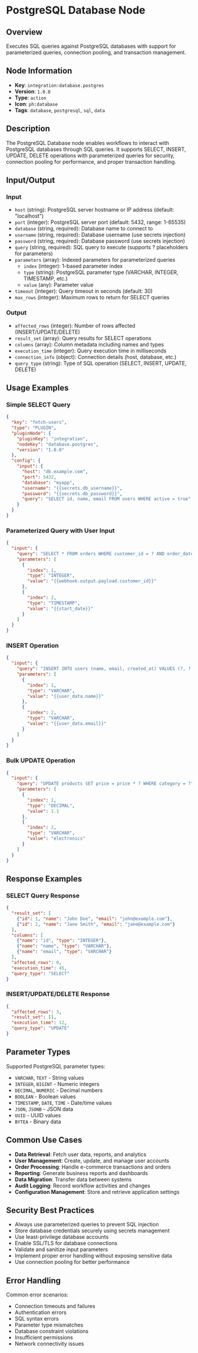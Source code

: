 # PostgreSQL Database Node

## Overview

Executes SQL queries against PostgreSQL databases with support for parameterized queries, connection pooling, and transaction management.

## Node Information

- **Key**: `integration:database.postgres`
- **Version**: `1.0.0`
- **Type**: `action`
- **Icon**: `ph:database`
- **Tags**: `database`, `postgresql`, `sql`, `data`

## Description

The PostgreSQL Database node enables workflows to interact with PostgreSQL databases through SQL queries. It supports SELECT, INSERT, UPDATE, DELETE operations with parameterized queries for security, connection pooling for performance, and proper transaction handling.

## Input/Output

### Input
- `host` (string): PostgreSQL server hostname or IP address (default: "localhost")
- `port` (integer): PostgreSQL server port (default: 5432, range: 1-65535)
- `database` (string, required): Database name to connect to
- `username` (string, required): Database username (use secrets injection)
- `password` (string, required): Database password (use secrets injection)
- `query` (string, required): SQL query to execute (supports ? placeholders for parameters)
- `parameters` (array): Indexed parameters for parameterized queries
  - `index` (integer): 1-based parameter index
  - `type` (string): PostgreSQL parameter type (VARCHAR, INTEGER, TIMESTAMP, etc.)
  - `value` (any): Parameter value
- `timeout` (integer): Query timeout in seconds (default: 30)
- `max_rows` (integer): Maximum rows to return for SELECT queries

### Output
- `affected_rows` (integer): Number of rows affected (INSERT/UPDATE/DELETE)
- `result_set` (array): Query results for SELECT operations
- `columns` (array): Column metadata including names and types
- `execution_time` (integer): Query execution time in milliseconds
- `connection_info` (object): Connection details (host, database, etc.)
- `query_type` (string): Type of SQL operation (SELECT, INSERT, UPDATE, DELETE)

## Usage Examples

### Simple SELECT Query
```json
{
  "key": "fetch-users",
  "type": "PLUGIN",
  "pluginNode": {
    "pluginKey": "integration",
    "nodeKey": "database.postgres",
    "version": "1.0.0"
  },
  "config": {
    "input": {
      "host": "db.example.com",
      "port": 5432,
      "database": "myapp",
      "username": "{{secrets.db_username}}",
      "password": "{{secrets.db_password}}",
      "query": "SELECT id, name, email FROM users WHERE active = true"
    }
  }
}
```

### Parameterized Query with User Input
```json
{
  "input": {
    "query": "SELECT * FROM orders WHERE customer_id = ? AND order_date >= ?",
    "parameters": [
      {
        "index": 1,
        "type": "INTEGER",
        "value": "{{webhook.output.payload.customer_id}}"
      },
      {
        "index": 2,
        "type": "TIMESTAMP",
        "value": "{{start_date}}"
      }
    ]
  }
}
```

### INSERT Operation
```json
{
  "input": {
    "query": "INSERT INTO users (name, email, created_at) VALUES (?, ?, NOW())",
    "parameters": [
      {
        "index": 1,
        "type": "VARCHAR",
        "value": "{{user_data.name}}"
      },
      {
        "index": 2,
        "type": "VARCHAR",
        "value": "{{user_data.email}}"
      }
    ]
  }
}
```

### Bulk UPDATE Operation
```json
{
  "input": {
    "query": "UPDATE products SET price = price * ? WHERE category = ?",
    "parameters": [
      {
        "index": 1,
        "type": "DECIMAL",
        "value": 1.1
      },
      {
        "index": 2,
        "type": "VARCHAR",
        "value": "electronics"
      }
    ]
  }
}
```

## Response Examples

### SELECT Query Response
```json
{
  "result_set": [
    {"id": 1, "name": "John Doe", "email": "john@example.com"},
    {"id": 2, "name": "Jane Smith", "email": "jane@example.com"}
  ],
  "columns": [
    {"name": "id", "type": "INTEGER"},
    {"name": "name", "type": "VARCHAR"},
    {"name": "email", "type": "VARCHAR"}
  ],
  "affected_rows": 0,
  "execution_time": 45,
  "query_type": "SELECT"
}
```

### INSERT/UPDATE/DELETE Response
```json
{
  "affected_rows": 3,
  "result_set": [],
  "execution_time": 12,
  "query_type": "UPDATE"
}
```

## Parameter Types

Supported PostgreSQL parameter types:
- `VARCHAR`, `TEXT` - String values
- `INTEGER`, `BIGINT` - Numeric integers
- `DECIMAL`, `NUMERIC` - Decimal numbers
- `BOOLEAN` - Boolean values
- `TIMESTAMP`, `DATE`, `TIME` - Date/time values
- `JSON`, `JSONB` - JSON data
- `UUID` - UUID values
- `BYTEA` - Binary data

## Common Use Cases

- **Data Retrieval**: Fetch user data, reports, and analytics
- **User Management**: Create, update, and manage user accounts
- **Order Processing**: Handle e-commerce transactions and orders
- **Reporting**: Generate business reports and dashboards
- **Data Migration**: Transfer data between systems
- **Audit Logging**: Record workflow activities and changes
- **Configuration Management**: Store and retrieve application settings

## Security Best Practices

- Always use parameterized queries to prevent SQL injection
- Store database credentials securely using secrets management
- Use least-privilege database accounts
- Enable SSL/TLS for database connections
- Validate and sanitize input parameters
- Implement proper error handling without exposing sensitive data
- Use connection pooling for better performance

## Error Handling

Common error scenarios:
- Connection timeouts and failures
- Authentication errors
- SQL syntax errors
- Parameter type mismatches
- Database constraint violations
- Insufficient permissions
- Network connectivity issues
